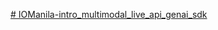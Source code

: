 [# IOManila-intro_multimodal_live_api_genai_sdk](https://colab.research.google.com/drive/1FWkz3Q2p_vkvbzLtlGD2ue8wU-XsLec-#scrollTo=645d33adaabd)
